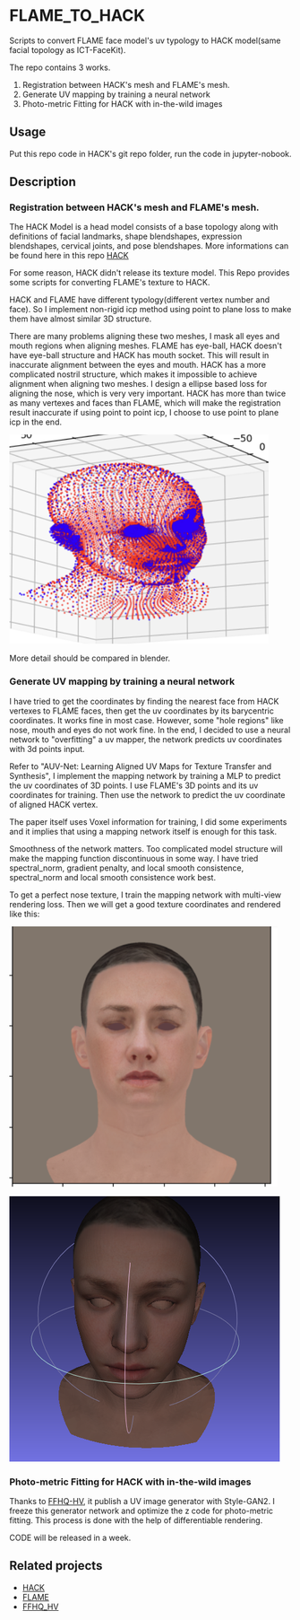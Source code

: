 # FLAME_TO_HACK
Scripts to convert FLAME face model's uv typology to HACK model(same facial topology as ICT-FaceKit). 

The repo contains 3 works. 

1. Registration between HACK's mesh and FLAME's mesh.
2. Generate UV mapping by training a neural network
3. Photo-metric Fitting for HACK with in-the-wild images

## Usage

Put this repo code in HACK's git repo folder, run the code in jupyter-nobook.

## Description

### Registration between HACK's mesh and FLAME's mesh.
The HACK Model is a head model consists of a base topology along with definitions of facial landmarks, shape blendshapes, expression blendshapes, cervical joints, and pose blendshapes. More informations can be found here in this repo [HACK](https://github.com/ZoneLikeWonderland/HACK-Model)

For some reason, HACK didn't release its texture model. This Repo provides some scripts for converting FLAME's texture to HACK.

HACK and FLAME have different typology(different vertex number and face). So I implement non-rigid icp method using point to plane loss to make them have almost similar 3D structure. 

There are many problems aligning these two meshes, I mask all eyes and mouth regions when aligning meshes. FLAME has eye-ball, HACK doesn't have eye-ball structure and HACK has mouth socket. This will result in inaccurate alignment between the eyes and mouth. HACK has a more complicated nostril structure, which makes it impossible to achieve alignment when aligning two meshes. I design a ellipse based loss for aligning the nose, which is very very important. HACK has more than twice as many vertexes and faces than FLAME, which will make the registration result inaccurate if using point to point icp, I choose to use point to plane icp in the end.

![2023-09-16 15-54-47 的屏幕截图](assets/r2.png)

More detail should be compared in blender.

### Generate UV mapping by training a neural network
I have tried to get the coordinates by finding the nearest face from HACK vertexes to FLAME faces, then get the uv coordinates by its barycentric coordinates. It works fine in most case. However, some "hole regions" like nose, mouth and eyes do not work fine. In the end, I decided to use a neural network to "overfitting" a uv mapper, the network predicts uv coordinates with 3d points input.

Refer to "AUV-Net: Learning Aligned UV Maps for Texture Transfer and Synthesis", I implement the mapping network by training a MLP to predict the uv coordinates of 3D points. I use FLAME's 3D points and its uv coordinates for training. Then use the network to predict the uv coordinate of aligned HACK vertex.

The paper itself uses Voxel information for training, I did some experiments and it implies that using a mapping network itself is enough for this task. 

Smoothness of the network matters. Too complicated model structure will make the mapping function discontinuous in some way. I have tried spectral_norm, gradient penalty, and local smooth consistence, spectral_norm and local smooth consistence work best.

To get a perfect nose texture, I train the mapping network with multi-view rendering loss. Then we will get a good texture coordinates and rendered like this:

![2023-09-16 16-33-29 的屏幕截图](assets/r3.png)

![2023-09-12 21-24-49 的屏幕截图](assets/r1.png)

### Photo-metric Fitting for HACK with in-the-wild images

Thanks to [FFHQ-HV](https://github.com/csbhr/FFHQ-UV.git), it publish a UV image generator with Style-GAN2. I freeze this generator network and optimize the z code for photo-metric fitting. This process is done with the help of differentiable rendering.

CODE will be released in a week.

## Related projects
- [HACK](https://github.com/ZoneLikeWonderland/HACK-Model)
- [FLAME](https://flame.is.tue.mpg.de)
- [FFHQ_HV](https://github.com/csbhr/FFHQ-UV.git)




